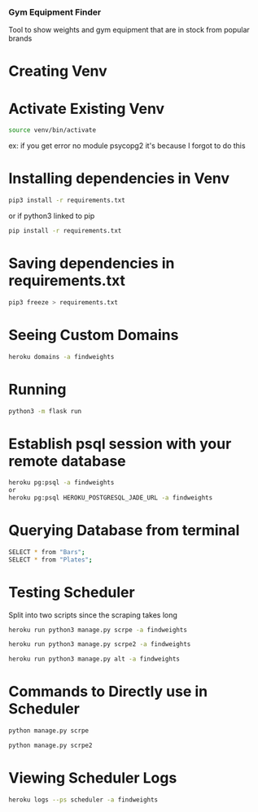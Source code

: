 ### Gym Equipment Finder
Tool to show weights and gym equipment that are in stock from popular brands

# Creating Venv

# Activate Existing Venv
```bash
source venv/bin/activate
```
ex: if you get error no module psycopg2 it's because I forgot to do this

# Installing dependencies in Venv
```bash
pip3 install -r requirements.txt
```
or if python3 linked to pip
```bash
pip install -r requirements.txt
```

# Saving dependencies in requirements.txt
```bash
pip3 freeze > requirements.txt
```

# Seeing Custom Domains
```bash
heroku domains -a findweights
```

# Running
```bash
python3 -m flask run
```

# Establish psql session with your remote database
```bash
heroku pg:psql -a findweights
or
heroku pg:psql HEROKU_POSTGRESQL_JADE_URL -a findweights
```

# Querying Database from terminal
```bash
SELECT * from "Bars";
SELECT * from "Plates";
```

# Testing Scheduler 
Split into two scripts since the scraping takes long
```bash
heroku run python3 manage.py scrpe -a findweights
```
```bash
heroku run python3 manage.py scrpe2 -a findweights
```
```bash
heroku run python3 manage.py alt -a findweights
```

# Commands to Directly use in Scheduler
```bash
python manage.py scrpe
```
```bash
python manage.py scrpe2
```

# Viewing Scheduler Logs
```bash
heroku logs --ps scheduler -a findweights
```